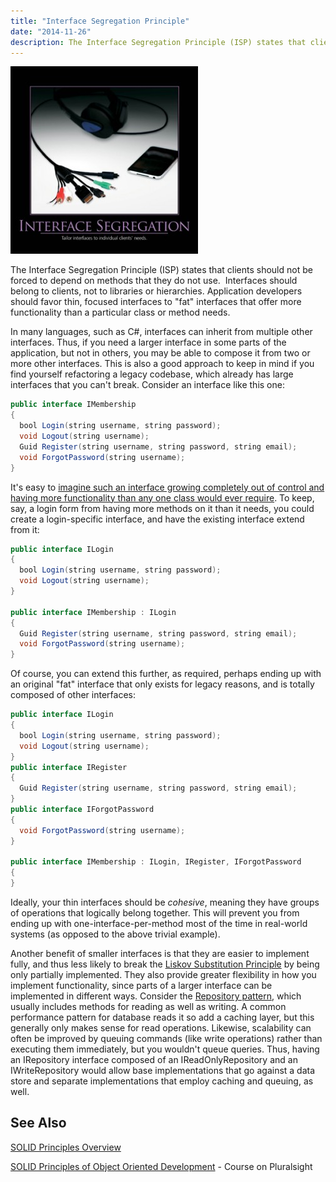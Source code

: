 ```yaml
---
title: "Interface Segregation Principle"
date: "2014-11-26"
description: The Interface Segregation Principle (ISP) states that clients should not be forced to depend on methods that they do not use.
---
```


![InterfaceSegregation](images/InterfaceSegregation-300x300.jpg)

The Interface Segregation Principle (ISP) states that clients should not be forced to depend on methods that they do not use.  Interfaces should belong to clients, not to libraries or hierarchies. Application developers should favor thin, focused interfaces to "fat" interfaces that offer more functionality than a particular class or method needs.

In many languages, such as C#, interfaces can inherit from multiple other interfaces. Thus, if you need a larger interface in some parts of the application, but not in others, you may be able to compose it from two or more other interfaces. This is also a good approach to keep in mind if you find yourself refactoring a legacy codebase, which already has large interfaces that you can't break. Consider an interface like this one:

```java lineNumbers=true
public interface IMembership
{
  bool Login(string username, string password);
  void Logout(string username);
  Guid Register(string username, string password, string email);
  void ForgotPassword(string username);
}
```

It's easy to [imagine such an interface growing completely out of control and having more functionality than any one class would ever require](https://msdn.microsoft.com/en-us/library/system.web.security.membershipprovider(v=vs.110).aspx). To keep, say, a login form from having more methods on it than it needs, you could create a login-specific interface, and have the existing interface extend from it:

```java lineNumbers=true
public interface ILogin
{
  bool Login(string username, string password);
  void Logout(string username);
}

public interface IMembership : ILogin
{
  Guid Register(string username, string password, string email);
  void ForgotPassword(string username);
}
```

Of course, you can extend this further, as required, perhaps ending up with an original "fat" interface that only exists for legacy reasons, and is totally composed of other interfaces:

```java lineNumbers=true
public interface ILogin
{
  bool Login(string username, string password);
  void Logout(string username);
}
public interface IRegister
{
  Guid Register(string username, string password, string email);
}
public interface IForgotPassword
{
  void ForgotPassword(string username);
}

public interface IMembership : ILogin, IRegister, IForgotPassword
{
}
```

Ideally, your thin interfaces should be _cohesive_, meaning they have groups of operations that logically belong together. This will prevent you from ending up with one-interface-per-method most of the time in real-world systems (as opposed to the above trivial example).

Another benefit of smaller interfaces is that they are easier to implement fully, and thus less likely to break the [Liskov Substitution Principle](/liskov-substitution-principle/) by being only partially implemented. They also provide greater flexibility in how you implement functionality, since parts of a larger interface can be implemented in different ways. Consider the [Repository pattern](/repository-pattern/), which usually includes methods for reading as well as writing. A common performance pattern for database reads it so add a caching layer, but this generally only makes sense for read operations. Likewise, scalability can often be improved by queuing commands (like write operations) rather than executing them immediately, but you wouldn't queue queries. Thus, having an IRepository interface composed of an IReadOnlyRepository and an IWriteRepository would allow base implementations that go against a data store and separate implementations that employ caching and queuing, as well.

## See Also

[SOLID Principles Overview](/solid/)

[SOLID Principles of Object Oriented Development](http://bit.ly/solid-smith) - Course on Pluralsight
